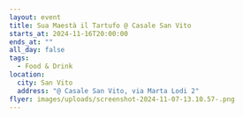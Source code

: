 ```yaml
---
layout: event
title: Sua Maestà il Tartufo @ Casale San Vito
starts_at: 2024-11-16T20:00:00
ends_at: ""
all_day: false
tags:
  - Food & Drink
location:
  city: San Vito
  address: "@ Casale San Vito, via Marta Lodi 2"
flyer: images/uploads/screenshot-2024-11-07-13.10.57-.png
---
```

